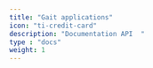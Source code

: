 ```yaml
---
title: "Gait applications"
icon: "ti-credit-card"
description: "Documentation API  "
type : "docs"
weight: 1
---
```

